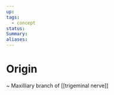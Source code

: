```yaml
---
up: 
tags:
  - concept
status: 
Summary:
aliases:
---
```

# Origin
~
Maxilliary branch of [[trigeminal nerve]]

